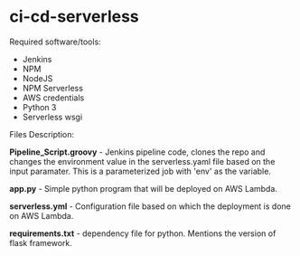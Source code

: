 # ci-cd-serverless

Required software/tools:
- Jenkins
- NPM
- NodeJS
- NPM Serverless
- AWS credentials
- Python 3
- Serverless wsgi


Files Description:

**Pipeline_Script.groovy** - Jenkins pipeline code, clones the repo and changes the environment value in the serverless.yaml file based on the input paramater. This is a parameterized job with 'env' as the variable.

**app.py** - Simple python program that will be deployed on AWS Lambda.

**serverless.yml** - Configuration file based on which the deployment is done on AWS Lambda.

**requirements.txt** - dependency file for python. Mentions the version of flask framework.
